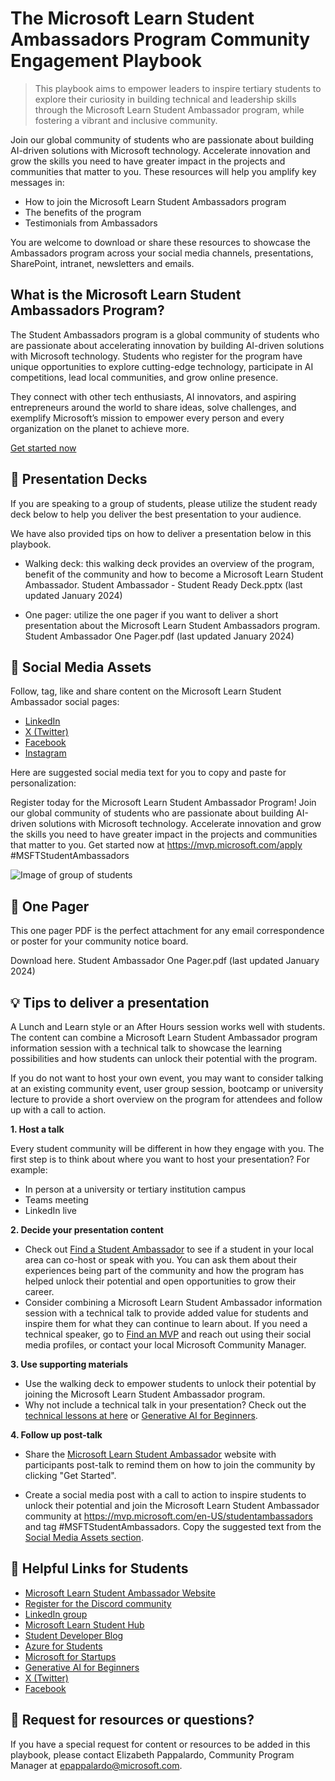 # The Microsoft Learn Student Ambassadors Program Community Engagement Playbook 

> This playbook aims to empower leaders to inspire tertiary students to explore their curiosity in building technical and leadership skills through the Microsoft Learn Student Ambassador program, while fostering a vibrant and inclusive community.
>
Join our global community of students who are passionate about building AI-driven solutions with Microsoft technology. Accelerate innovation and grow the skills you need to have greater impact in the projects and communities that matter to you. These resources will help you amplify key messages in: 

- How to join the Microsoft Learn Student Ambassadors program 
- The benefits of the program 
- Testimonials from Ambassadors  

You are welcome to download or share these resources to showcase the Ambassadors program across your social media channels, presentations, SharePoint, intranet, newsletters and emails.  
 
## What is the Microsoft Learn Student Ambassadors Program?

The Student Ambassadors program is a global community of students who are passionate about accelerating innovation by building AI-driven solutions with Microsoft technology. Students who register for the program have unique opportunities to explore cutting-edge technology, participate in AI competitions, lead local communities, and grow online presence. 

They connect with other tech enthusiasts, AI innovators, and aspiring entrepreneurs around the world to share ideas, solve challenges, and exemplify Microsoft’s mission to empower every person and every organization on the planet to achieve more. 

[Get started now](https://mvp.microsoft.com/apply)

## 🎒 Presentation Decks 
If you are speaking to a group of students, please utilize the student ready deck below to help you deliver the best presentation to your audience.  

We have also provided tips on how to deliver a presentation below in this playbook.  

- Walking deck: this walking deck provides an overview of the program, benefit of the community and how to become a Microsoft Learn Student Ambassador. Student Ambassador - Student Ready Deck.pptx (last updated January 2024) 

- One pager: utilize the one pager if you want to deliver a short presentation about the Microsoft Learn Student Ambassadors program. Student Ambassador One Pager.pdf (last updated January 2024) 

## 📢 Social Media Assets 
Follow, tag, like and share content on the Microsoft Learn Student Ambassador social pages:

- [LinkedIn](https://www.linkedin.com/groups/13893743/)
- [X (Twitter)](https://twitter.com/MSFTImagine)
- [Facebook](https://www.facebook.com/MSFTImagine)
- [Instagram](https://www.instagram.com/microsoftimaginecup/)

Here are suggested social media text for you to copy and paste for personalization:

Register today for the Microsoft Learn Student Ambassador Program! Join our global community of students who are passionate about building AI-driven solutions with Microsoft technology. Accelerate innovation and grow the skills you need to have greater impact in the projects and communities that matter to you. Get started now at https://mvp.microsoft.com/apply #MSFTStudentAmbassadors

![Image of group of students](https://mvp.microsoft.com/Assets/Photos/StudentHome.webp)

## 🚀 One Pager
This one pager PDF is the perfect attachment for any email correspondence or poster for your community notice board.  

Download here. Student Ambassador One Pager.pdf (last updated January 2024)

## 💡 Tips to deliver a presentation 
A Lunch and Learn style or an After Hours session works well with students. The content can combine a Microsoft Learn Student Ambassador program information session with a technical talk to showcase the learning possibilities and how students can unlock their potential with the program.   

If you do not want to host your own event, you may want to consider talking at an existing community event, user group session, bootcamp or university lecture to provide a short overview on the program for attendees and follow up with a call to action.  

**1. Host a talk**

Every student community will be different in how they engage with you. The first step is to think about where you want to host your presentation? For example: 

- In person at a university or tertiary institution campus  
- Teams meeting 
- LinkedIn live 

**2. Decide your presentation content**
 
- Check out [Find a Student Ambassador](https://mvp.microsoft.com/en-US/search?target=profile&program=MLSA) to see if a student in your local area can co-host or speak with you. You can ask them about their experiences being part of the community and how the program has helped unlock their potential and open opportunities to grow their career.
- Consider combining a Microsoft Learn Student Ambassador information session with a technical talk to provide added value for students and inspire them for what they can continue to learn about. If you need a technical speaker, go to [Find an MVP](https://mvp.microsoft.com/en-US/search?target=Profile&program=MVP) and reach out using their social media profiles, or contact your local Microsoft Community Manager.  
 
**3. Use supporting materials**
 
- Use the walking deck to empower students to unlock their potential by joining the Microsoft Learn Student Ambassador program.
- Why not include a technical talk in your presentation? Check out the [technical lessons at here](https://github.com/microsoft/cloud-advocate-workshops) or [Generative AI for Beginners](https://microsoft.github.io/generative-ai-for-beginners/#/).
 

**4. Follow up post-talk**
 

- Share the [Microsoft Learn Student Ambassador](https://mvp.microsoft.com/en-US/studentambassadors) website with participants post-talk to remind them on how to join the community by clicking "Get Started".  

- Create a social media post with a call to action to inspire students to unlock their potential and join the Microsoft Learn Student Ambassador community at https://mvp.microsoft.com/en-US/studentambassadors and tag #MSFTStudentAmbassadors. Copy the suggested text from the [Social Media Assets section](https://github.com/microsoft/MicrosoftLearnStudentAmbassadors?tab=readme-ov-file#-social-media-assets).

## 🔗 Helpful Links for Students
- [Microsoft Learn Student Ambassador Website](https://mvp.microsoft.com/en-US/studentambassadors)
- [Register for the Discord community](https://mvp.microsoft.com/en-US/studentambassadors)
- [LinkedIn group](https://www.linkedin.com/groups/13893743/)
- [Microsoft Learn Student Hub](https://learn.microsoft.com/en-gb/training/student-hub/?WT.mc_id=StudentContent__-web-cxa)
- [Student Developer Blog](https://techcommunity.microsoft.com/t5/student-developer-blog/bg-p/StudentDeveloperBlog)
- [Azure for Students](https://azure.microsoft.com/en-gb/free/students/)
- [Microsoft for Startups](https://foundershub.startups.microsoft.com/signup)
- [Generative AI for Beginners](https://microsoft.github.io/generative-ai-for-beginners/#/)
- [X (Twitter)](https://twitter.com/MSFTImagine)
- [Facebook](https://www.facebook.com/MSFTImagine)

## 🧠 Request for resources or questions?  

If you have a special request for content or resources to be added in this playbook, please contact Elizabeth Pappalardo, Community Program Manager at epappalardo@microsoft.com.

